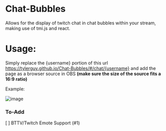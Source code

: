 # Chat-Bubbles

Allows for the display of twitch chat in chat bubbles within your stream, making use of tmi.js and react. 

# Usage:
Simply replace the {username} portion of this url https://tylerguy.github.io/Chat-Bubbles/#/chat/{username} and add the page as a browser source in OBS **(make sure the size of the source fits a 16:9 ratio)**

Example:

![image](https://github.com/tylerguy/Chat-Bubbles/assets/18733966/fd3203e4-6151-4d69-a9f8-8c89037025d8)

### To-Add
[  ] BTTV/Twitch Emote Support (#1)
